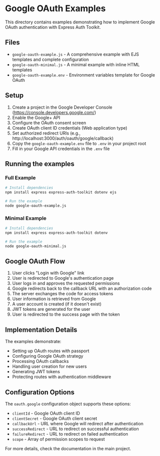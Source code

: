 # Google OAuth Examples

This directory contains examples demonstrating how to implement Google OAuth authentication with Express Auth Toolkit.

## Files

- `google-oauth-example.js` - A comprehensive example with EJS templates and complete configuration
- `google-oauth-minimal.js` - A minimal example with inline HTML templates
- `google-oauth-example.env` - Environment variables template for Google OAuth

## Setup

1. Create a project in the Google Developer Console (https://console.developers.google.com/)
2. Enable the Google+ API
3. Configure the OAuth consent screen
4. Create OAuth client ID credentials (Web application type)
5. Set authorized redirect URIs (e.g., http://localhost:3000/auth/oauth/google/callback)
6. Copy the `google-oauth-example.env` file to `.env` in your project root
7. Fill in your Google API credentials in the `.env` file

## Running the examples

### Full Example

```bash
# Install dependencies
npm install express express-auth-toolkit dotenv ejs

# Run the example
node google-oauth-example.js
```

### Minimal Example

```bash
# Install dependencies
npm install express express-auth-toolkit dotenv

# Run the example
node google-oauth-minimal.js
```

## Google OAuth Flow

1. User clicks "Login with Google" link
2. User is redirected to Google's authentication page
3. User logs in and approves the requested permissions
4. Google redirects back to the callback URL with an authorization code
5. The server exchanges the code for access tokens
6. User information is retrieved from Google
7. A user account is created (if it doesn't exist)
8. JWT tokens are generated for the user
9. User is redirected to the success page with the token

## Implementation Details

The examples demonstrate:

- Setting up OAuth routes with passport
- Configuring Google OAuth strategy
- Processing OAuth callbacks
- Handling user creation for new users
- Generating JWT tokens
- Protecting routes with authentication middleware

## Configuration Options

The `oauth.google` configuration object supports these options:

- `clientId` - Google OAuth client ID
- `clientSecret` - Google OAuth client secret
- `callbackUrl` - URL where Google will redirect after authentication
- `successRedirect` - URL to redirect on successful authentication
- `failureRedirect` - URL to redirect on failed authentication
- `scope` - Array of permission scopes to request

For more details, check the documentation in the main project. 